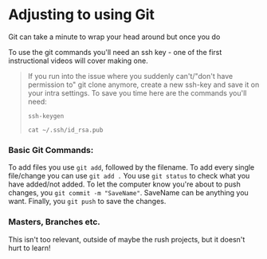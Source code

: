 # Adjusting to using Git

Git can take a minute to wrap your head around but once you do

To use the git commands you'll need an ssh key - one of the first instructional videos will cover making one.
<br />
> If you run into the issue where you suddenly can't/"don't have permission to" git clone anymore, create a new ssh-key and save it on your intra settings. To save you time here are the commands you'll need:
> ```
> ssh-keygen
> ```
> ```
> cat ~/.ssh/id_rsa.pub
> ```

### Basic Git Commands:
To add files you use ```git add```, followed by the filename. To add every single file/change you can use ```git add .```
You use ```git status``` to check what you have added/not added.
To let the computer know you're about to push changes, you ```git commit -m "SaveName"```. SaveName can be anything you want. Finally, you ```git push``` to save the changes.

### Masters, Branches etc.

This isn't too relevant, outside of maybe the rush projects, but it doesn't hurt to learn!


